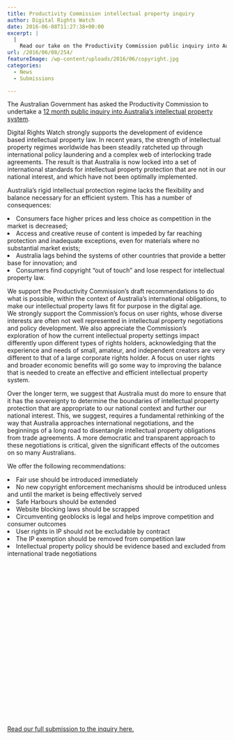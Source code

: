 ```yaml
---
title: Productivity Commission intellectual property inquiry
author: Digital Rights Watch
date: 2016-06-08T11:27:38+00:00
excerpt: |
  |
    Read our take on the Productivity Commission public inquiry into Australia's intellectual property system.
url: /2016/06/08/254/
featureImage: /wp-content/uploads/2016/06/copyright.jpg
categories:
  - News
  - Submissions

---
```

<p class="p1">
  The Australian Government has asked the Productivity Commission to undertake a <a href="http://www.pc.gov.au/inquiries/current/intellectual-property#report">12 month public inquiry into Australia&#8217;s intellectual property system</a>.
</p>

<p class="p1">
  Digital Rights Watch strongly supports the development of evidence based intellectual property law. In recent years, the strength of intellectual property regimes worldwide has been steadily ratcheted up through international policy laundering and a complex web of interlocking trade agreements. The result is that Australia is now locked into a set of international standards for intellectual property protection that are not in our national interest, and which have not been optimally implemented.
</p>

<p class="p1">
  Australia’s rigid intellectual protection regime lacks the flexibility and balance necessary for an efficient system. This has a number of consequences:
</p>

<li class="p1">
  Consumers face higher prices and less choice as competition in the market is decreased;
</li>
<li class="p1">
  Access and creative reuse of content is impeded by far reaching protection and inadequate exceptions, even for materials where no substantial market exists;
</li>
<li class="p1">
  Australia lags behind the systems of other countries that provide a better base for innovation; and
</li>
<li class="p1">
  Consumers find copyright “out of touch” and lose respect for intellectual property law.
</li>

<p class="p1">
  We support the Productivity Commission’s draft recommendations to do what is possible, within the context of Australia’s international obligations, to make our intellectual property laws fit for purpose in the digital age. We strongly support the Commission’s focus on user rights, whose diverse interests are often not well represented in intellectual property negotiations and policy development. We also appreciate the Commission’s exploration of how the current intellectual property settings impact differently upon different types of rights holders, acknowledging that the experience and needs of small, amateur, and independent creators are very different to that of a large corporate rights holder. A focus on user rights and broader economic benefits will go some way to improving the balance that is needed to create an effective and efficient intellectual property system.
</p>

<p class="p1">
  Over the longer term, we suggest that Australia must do more to ensure that it has the sovereignty to determine the boundaries of intellectual property protection that are appropriate to our national context and further our national interest. This, we suggest, requires a fundamental rethinking of the way that Australia approaches international negotiations, and the beginnings of a long road to disentangle intellectual property obligations from trade agreements. A more democratic and transparent approach to these negotiations is critical, given the significant effects of the outcomes on so many Australians.
</p>

<p class="p1">
  We offer the following recommendations:
</p>

<li class="p1">
  Fair use should be introduced immediately
</li>
<li class="p1">
  No new copyright enforcement mechanisms should be introduced unless and until the market is being effectively served
</li>
<li class="p1">
  Safe Harbours should be extended
</li>
<li class="p1">
  Website blocking laws should be scrapped
</li>
<li class="p1">
  Circumventing geoblocks is legal and helps improve competition and consumer outcomes
</li>
<li class="p1">
  User rights in IP should not be excludable by contract
</li>
<li class="p1">
  The IP exemption should be removed from competition law
</li>
<li class="p1">
  Intellectual property policy should be evidence based and excluded from international trade negotiations
</li>

<div data-configid="29076025/47068601" style="width:100%; height:372px;" class="issuuembed">
</div>



[Read our full submission to the inquiry here.][1]

 [1]: /wp-content/uploads/2016/06/PC-IP-June-2016.pdf
